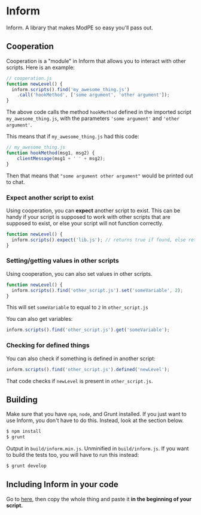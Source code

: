 # Inform
Inform. A library that makes ModPE so easy you'll pass out.

## Cooperation
Cooperation is a "module" in Inform that allows you to interact with other scripts.
Here is an example:

```js
// cooperation.js
function newLevel() {
  inform.scripts().find('my_awesome_thing.js')
    .call('hookMethod', ['some argument', 'other argument']);
}
```

The above code calls the method `hookMethod` defined in the imported script `my_awesome_thing.js`, with the parameters `'some argument'` and `'other argument'`.

This means that if `my_awesome_thing.js` had this code:

```js
// my_awesome_thing.js
function hookMethod(msg1, msg2) {
    clientMessage(msg1 + ' ' + msg2);
}
```

Then that means that `"some argument other argument"` would be printed out to chat.

### Expect another script to exist
Using cooperation, you can **expect** another script to exist.
This can be handy if your script is supposed to work with other scripts that
are supposed to exist, or else your script will not function correctly.

```js
function newLevel() {
  inform.scripts().expect('lib.js'); // returns true if found, else returns false
}
```

### Setting/getting values in other scripts
Using cooperation, you can also set values in other scripts.

```js
function newLevel() {
  inform.scripts().find('other_script.js').set('someVariable', 2);
}
```

This will set `someVariable` to equal to `2` in `other_script.js`

You can also get variables:

```js
inform.scripts().find('other_script.js').get('someVariable');
```

### Checking for defined things
You can also check if something is defined in another script:

```js
inform.scripts().find('other_script.js').defined('newLevel');
```

That code checks if `newLevel` is present in `other_script.js`.

## Building
Make sure that you have `npm`, `node`, and Grunt installed. If you just want to use Inform, you don't have to do this. Instead, look at the section below.
```sh
$ npm install
$ grunt
```
Output in `build/inform.min.js`. Unminified in `build/inform.js`.
If you want to build the tests too, you will have to run this instead:
```sh
$ grunt develop
```

## Including Inform in your code
Go to [here](https://raw.githubusercontent.com/sliceofcode/inform/master/build/inform.min.js), then copy the whole thing
and paste it **in the beginning of your script.**

